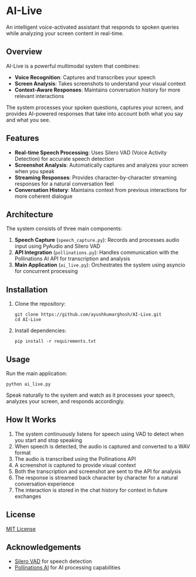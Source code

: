 # AI-Live

An intelligent voice-activated assistant that responds to spoken queries while analyzing your screen content in real-time.

## Overview

AI-Live is a powerful multimodal system that combines:
- **Voice Recognition**: Captures and transcribes your speech
- **Screen Analysis**: Takes screenshots to understand your visual context
- **Context-Aware Responses**: Maintains conversation history for more relevant interactions

The system processes your spoken questions, captures your screen, and provides AI-powered responses that take into account both what you say and what you see.

## Features

- **Real-time Speech Processing**: Uses Silero VAD (Voice Activity Detection) for accurate speech detection
- **Screenshot Analysis**: Automatically captures and analyzes your screen when you speak
- **Streaming Responses**: Provides character-by-character streaming responses for a natural conversation feel
- **Conversation History**: Maintains context from previous interactions for more coherent dialogue

## Architecture

The system consists of three main components:

1. **Speech Capture** (`speech_capture.py`): Records and processes audio input using PyAudio and Silero VAD
2. **API Integration** (`pollinations.py`): Handles communication with the Pollinations AI API for transcription and analysis
3. **Main Application** (`ai_live.py`): Orchestrates the system using asyncio for concurrent processing

## Installation

1. Clone the repository:
   ```
   git clone https://github.com/ayushkumarghosh/AI-Live.git
   cd AI-Live
   ```

2. Install dependencies:
   ```
   pip install -r requirements.txt
   ```

## Usage

Run the main application:
```
python ai_live.py
```

Speak naturally to the system and watch as it processes your speech, analyzes your screen, and responds accordingly.

## How It Works

1. The system continuously listens for speech using VAD to detect when you start and stop speaking
2. When speech is detected, the audio is captured and converted to a WAV format
3. The audio is transcribed using the Pollinations API
4. A screenshot is captured to provide visual context
5. Both the transcription and screenshot are sent to the API for analysis
6. The response is streamed back character by character for a natural conversation experience
7. The interaction is stored in the chat history for context in future exchanges

## License

[MIT License](LICENSE)

## Acknowledgements

- [Silero VAD](https://github.com/snakers4/silero-vad) for speech detection
- [Pollinations AI](https://pollinations.ai) for AI processing capabilities
